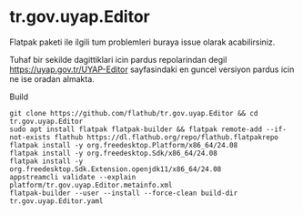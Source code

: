 # tr.gov.uyap.Editor

Flatpak paketi ile ilgili tum problemleri buraya issue olarak acabilirsiniz.

Tuhaf bir sekilde dagittiklari icin pardus repolarindan degil https://uyap.gov.tr/UYAP-Editor sayfasindaki en guncel versiyon pardus icin ne ise oradan almakta.

Build

```
git clone https://github.com/flathub/tr.gov.uyap.Editor && cd tr.gov.uyap.Editor
sudo apt install flatpak flatpak-builder && flatpak remote-add --if-not-exists flathub https://dl.flathub.org/repo/flathub.flatpakrepo
flatpak install -y org.freedesktop.Platform/x86_64/24.08
flatpak install -y org.freedesktop.Sdk/x86_64/24.08
flatpak install -y org.freedesktop.Sdk.Extension.openjdk11/x86_64/24.08
appstreamcli validate --explain platform/tr.gov.uyap.Editor.metainfo.xml
flatpak-builder --user --install --force-clean build-dir tr.gov.uyap.Editor.yaml
```